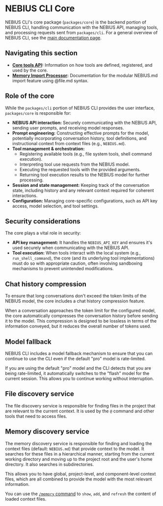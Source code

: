 # NEBIUS CLI Core

NEBIUS CLI's core package (`packages/core`) is the backend portion of NEBIUS CLI, handling communication with the NEBIUS API, managing tools, and processing requests sent from `packages/cli`. For a general overview of NEBIUS CLI, see the [main documentation page](../index.md).

## Navigating this section

- **[Core tools API](./tools-api.md):** Information on how tools are defined, registered, and used by the core.
- **[Memory Import Processor](./memport.md):** Documentation for the modular NEBIUS.md import feature using @file.md syntax.

## Role of the core

While the `packages/cli` portion of NEBIUS CLI provides the user interface, `packages/core` is responsible for:

- **NEBIUS API interaction:** Securely communicating with the NEBIUS API, sending user prompts, and receiving model responses.
- **Prompt engineering:** Constructing effective prompts for the model, potentially incorporating conversation history, tool definitions, and instructional context from context files (e.g., `NEBIUS.md`).
- **Tool management & orchestration:**
  - Registering available tools (e.g., file system tools, shell command execution).
  - Interpreting tool use requests from the NEBIUS model.
  - Executing the requested tools with the provided arguments.
  - Returning tool execution results to the NEBIUS model for further processing.
- **Session and state management:** Keeping track of the conversation state, including history and any relevant context required for coherent interactions.
- **Configuration:** Managing core-specific configurations, such as API key access, model selection, and tool settings.

## Security considerations

The core plays a vital role in security:

- **API key management:** It handles the `NEBIUS_API_KEY` and ensures it's used securely when communicating with the NEBIUS API.
- **Tool execution:** When tools interact with the local system (e.g., `run_shell_command`), the core (and its underlying tool implementations) must do so with appropriate caution, often involving sandboxing mechanisms to prevent unintended modifications.

## Chat history compression

To ensure that long conversations don't exceed the token limits of the NEBIUS model, the core includes a chat history compression feature.

When a conversation approaches the token limit for the configured model, the core automatically compresses the conversation history before sending it to the model. This compression is designed to be lossless in terms of the information conveyed, but it reduces the overall number of tokens used.

## Model fallback

NEBIUS CLI includes a model fallback mechanism to ensure that you can continue to use the CLI even if the default "pro" model is rate-limited.

If you are using the default "pro" model and the CLI detects that you are being rate-limited, it automatically switches to the "flash" model for the current session. This allows you to continue working without interruption.

## File discovery service

The file discovery service is responsible for finding files in the project that are relevant to the current context. It is used by the `@` command and other tools that need to access files.

## Memory discovery service

The memory discovery service is responsible for finding and loading the context files (default: `NEBIUS.md`) that provide context to the model. It searches for these files in a hierarchical manner, starting from the current working directory and moving up to the project root and the user's home directory. It also searches in subdirectories.

This allows you to have global, project-level, and component-level context files, which are all combined to provide the model with the most relevant information.

You can use the [`/memory` command](../cli/commands.md) to `show`, `add`, and `refresh` the content of loaded context files.

